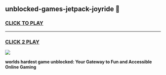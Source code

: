 
## unblocked-games-jetpack-joyride 👋
<h3>
<a href="https://premium.freeplayer.one?title=unblocked-games-jetpack-joyride&ref=14F">CLICK TO PLAY</a></h3>
<hr>

<h3>
<a href="https://premium.freeplayer.one?title=unblocked-games-jetpack-joyride&ref=14F">CLICK 2 PLAY</a>
  
</h3>

<a href="https://premium.freeplayer.one?title=unblocked-games-jetpack-joyride&ref=12F/"><img src="https://clearcache.store/games.png"></a>


**worlds hardest game unblocked: Your Gateway to Fun and Accessible Online Gaming**
